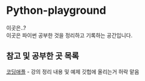 # Python-playground

이곳은..?<br/>
이곳은 파이썬 공부한 것을 정리하고 기록하는 공간입니다.<br/>

## 참고 및 공부한 곳 목록

[코딩애플](https://codingapple.com/) - 강의 정리 내용 및 예제 깃헙에 올리는거 허락 맡음
